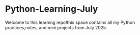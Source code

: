 # Python-Learning-July
Welcome to this learning repo!this space contains all my Python practices,notes, and mini projects from July 2025.
